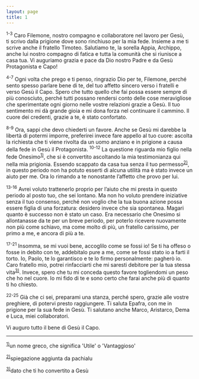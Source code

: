 ```yaml
---
layout: page
title: 1
---
```


<sup>1-3</sup> Caro Filemone, nostro compagno e collaboratore nel lavoro
per Gesù,  
ti scrivo dalla prigione dove sono rinchiuso per la mia fede. Insieme a
me ti scrive anche il fratello Timoteo. Salutiamo te, la sorella Appia,
Archippo, anche lui nostro compagno di fatica e tutta la comunità che si
riunisce a casa tua. Vi auguriamo grazia e pace da Dio nostro Padre e da
Gesù Protagonista e Capo!

<sup>4-7</sup> Ogni volta che prego e ti penso, ringrazio Dio per te,
Filemone, perché sento spesso parlare bene di te, del tuo affetto
sincero verso i fratelli e verso Gesù il Capo. Spero che tutto quello
che fai possa essere sempre di più conosciuto, perché tutti possano
rendersi conto delle cose meravigliose che sperimentate ogni giorno
nelle vostre relazioni grazie a Gesù. Il tuo sentimento mi dà grande
gioia e mi dona forza nel continuare il cammino. Il cuore dei credenti,
grazie a te, è stato confortato.

<sup>8-9</sup> Ora, sappi che devo chiederti un favore. Anche se Gesù mi
darebbe la libertà di potermi imporre, preferirei invece fare appello al
tuo cuore: ascolta la richiesta che ti viene rivolta da un uomo anziano
e in prigione a causa della fede in Gesù il Protagonista.
<sup>10-12</sup> La questione riguarda mio figlio nella fede
Onesimo<sup>[1)](#fn__1)</sup>,
che si è convertito ascoltando la mia testimonianza qui nella mia
prigionia. Essendo scappato da casa tua senza il tuo
permesso<sup>[2)](#fn__2)</sup>,
in questo periodo non ha potuto esserti di alcuna utilità ma è stato
invece un aiuto per me. Ora lo rimando a te nonostante l’affetto che
provo per lui.

<sup>13-16</sup> Avrei voluto trattenerlo proprio per l’aiuto che mi
presta in questo periodo al posto tuo, che sei lontano. Ma non ho voluto
prendere iniziative senza il tuo consenso, perché non voglio che la tua
buona azione possa essere figlia di una forzatura: desidero invece che
sia spontanea. Magari quanto è successo non è stato un caso. Era
necessario che Onesimo si allontanasse da te per un breve periodo, per
poterlo ricevere nuovamente non più come schiavo, ma come molto di più,
un fratello carissimo, per primo a me, e ancora di più a te.

<sup>17-21</sup> Insomma, se mi vuoi bene, accoglilo come se fossi io!
Se ti ha offeso o fosse in debito con te, addebitalo pure a me, come se
fossi stato io a farti il torto. Io, Paolo, te lo garantisco e te lo
firmo personalmente: pagherò io. Caro fratello mio, potrei rinfacciarti
che mi saresti debitore per la tua stessa
vita<sup>[3)](#fn__3)</sup>.
Invece, spero che tu mi conceda questo favore togliendomi un peso che ho
nel cuore. Io mi fido di te e sono certo che farai anche più di quanto
ti ho chiesto.

<sup>22-25</sup> Già che ci sei, preparami una stanza, perché spero,
grazie alle vostre preghiere, di potervi presto raggiungere. Ti saluta
Epafra, con me in prigione per la sua fede in Gesù. Ti salutano anche
Marco, Aristarco, Dema e Luca, miei collaboratori.

Vi auguro tutto il bene di Gesù il Capo.

--------------------------------

<sup>[1)](#fn__1)</sup>un nome greco, che significa 'Utile' o 'Vantaggioso'

<sup>[2)](#fn__2)</sup>spiegazione aggiunta da pachialu

<sup>[3)](#fn__3)</sup>dato che ti ho convertito a Gesù
